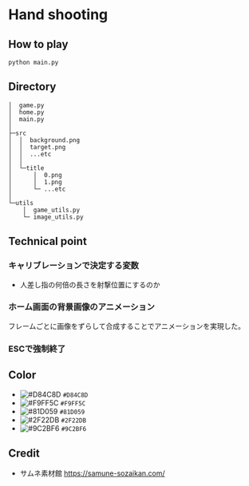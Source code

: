 # Hand shooting

## How to play

```shell
python main.py
```

## Directory

```
│  game.py
│  home.py
│  main.py
│
├─src
│  │  background.png
│  │  target.png
│  │  ...etc
│  │
│  └─title
│      │  0.png
│      │  1.png
│      └─ ...etc
│
└─utils
    │  game_utils.py
    └─ image_utils.py
```

## Technical point

### キャリブレーションで決定する変数

- 人差し指の何倍の長さを射撃位置にするのか

### ホーム画面の背景画像のアニメーション

フレームごとに画像をずらして合成することでアニメーションを実現した。

### ESCで強制終了

## Color

- ![#D84C8D](https://placehold.co/15x15/D84C8D/D84C8D.png) `#D84C8D`
- ![#F9FF5C](https://placehold.co/15x15/F9FF5C/F9FF5C.png) `#F9FF5C`
- ![#81D059](https://placehold.co/15x15/81D059/81D059.png) `#81D059`
- ![#2F22DB](https://placehold.co/15x15/2F22DB/2F22DB.png) `#2F22DB`
- ![#9C2BF6](https://placehold.co/15x15/9C2BF6/9C2BF6.png) `#9C2BF6`


## Credit

- サムネ素材館
https://samune-sozaikan.com/
